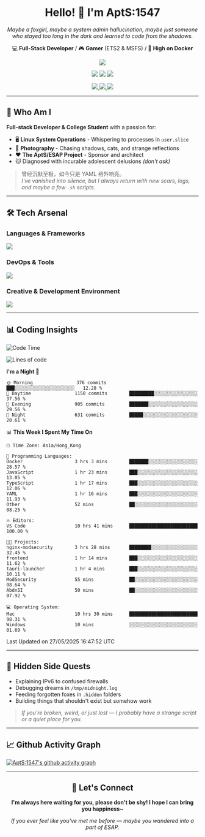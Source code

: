 <div align="center">
  <h1>Hello! 👋 I'm AptS:1547</h1>
  <p><em>Maybe a foxgirl, maybe a system admin hallucination, maybe just someone who stayed too long in the dark and learned to code from the shadows.</em></p>
  
  <p>
    💻 <strong>Full-Stack Developer</strong> / 🎮 <strong>Gamer</strong> (ETS2 & MSFS) / 🐋 <strong>High on Docker</strong>
  </p>
</div>

<div align="center">
  <p>
    <a href="https://github.com/AptS-1547">
      <img src="https://github-readme-stats.vercel.app/api?username=AptS-1547&show_icons=true&theme=transparent" />
    </a>
  </p>

  <p>
    <img src="https://komarev.com/ghpvc/?username=AptS-1547&color=blue&style=flat-square" />
    <img src="https://img.shields.io/github/followers/AptS-1547?style=flat-square" />
    <img src="https://img.shields.io/github/stars/AptS-1547?style=flat-square" />
  </p>

  <p>
    <a href="https://www.esaps.net/">
      <img src="https://img.shields.io/badge/website-4493f8?style=for-the-badge&logo=About.me&logoColor=white" />
    </a>
    <a href="https://wwwesaps.net/feed/">
      <img src="https://img.shields.io/badge/RSS-4493f8?style=for-the-badge&logo=rss&logoColor=white" />
    </a>
    <a href="mailto:apts-1547@esaps.net">
      <img src="https://img.shields.io/badge/Email-4493f8?style=for-the-badge&logo=gmail&logoColor=white" />
    </a>
  </p>
</div>

---

## 🦊 Who Am I

**Full-stack Developer & College Student** with a passion for:
- 🖥️ **Linux System Operations** - Whispering to processes in `user.slice`
- 📸 **Photography** - Chasing shadows, cats, and strange reflections  
- ❤️ **The AptS/ESAP Project** - Sponsor and architect
- 🐱 Diagnosed with incurable adolescent delusions *(don't ask)*

> 曾经沉默至极，如今只是 YAML 格外响亮。  
> *I've vanished into silence, but I always return with new scars, logs, and maybe a few `.sh` scripts.*

---

## 🛠️ Tech Arsenal

### **Languages & Frameworks**
<a href="https://skillicons.dev">
  <img src="https://skillicons.dev/icons?i=py,javascript,typescript,vue,nodejs,php,html,css,java,kotlin,go,cpp,rust,bash,tailwind" />
</a>

### **DevOps & Tools**
<a href="https://skillicons.dev">
  <img src="https://skillicons.dev/icons?i=docker,git,github,githubactions,jenkins,nginx,cloudflare,workers,grafana,prometheus,postgres,mysql,mongodb,redis" />
</a>

### **Creative & Development Environment**
<a href="https://skillicons.dev">
  <img src="https://skillicons.dev/icons?i=vscode,visualstudio,idea,androidstudio,blender,ps,pr,ae,au" />
</a>

---

## 📊 Coding Insights

<!--START_SECTION:waka-->
![Code Time](http://img.shields.io/badge/Code%20Time-521%20hrs%204%20mins-blue)

![Lines of code](https://img.shields.io/badge/From%20Hello%20World%20I%27ve%20Written-637.8%20thousand%20lines%20of%20code-blue)

**I'm a Night 🦉** 

```text
🌞 Morning                376 commits         ███░░░░░░░░░░░░░░░░░░░░░░   12.28 % 
🌆 Daytime                1150 commits        █████████░░░░░░░░░░░░░░░░   37.56 % 
🌃 Evening                905 commits         ███████░░░░░░░░░░░░░░░░░░   29.56 % 
🌙 Night                  631 commits         █████░░░░░░░░░░░░░░░░░░░░   20.61 % 
```


📊 **This Week I Spent My Time On** 

```text
🕑︎ Time Zone: Asia/Hong_Kong

💬 Programming Languages: 
Docker                   3 hrs 3 mins        ███████░░░░░░░░░░░░░░░░░░   28.57 % 
JavaScript               1 hr 23 mins        ███░░░░░░░░░░░░░░░░░░░░░░   13.05 % 
TypeScript               1 hr 17 mins        ███░░░░░░░░░░░░░░░░░░░░░░   12.06 % 
YAML                     1 hr 16 mins        ███░░░░░░░░░░░░░░░░░░░░░░   11.93 % 
Other                    52 mins             ██░░░░░░░░░░░░░░░░░░░░░░░   08.25 % 

🔥 Editors: 
VS Code                  10 hrs 41 mins      █████████████████████████   100.00 % 

🐱‍💻 Projects: 
nginx-modsecurity        3 hrs 28 mins       ████████░░░░░░░░░░░░░░░░░   32.45 % 
frontend                 1 hr 14 mins        ███░░░░░░░░░░░░░░░░░░░░░░   11.62 % 
tauri-launcher           1 hr 4 mins         ███░░░░░░░░░░░░░░░░░░░░░░   10.11 % 
ModSecurity              55 mins             ██░░░░░░░░░░░░░░░░░░░░░░░   08.64 % 
AbdnSI                   50 mins             ██░░░░░░░░░░░░░░░░░░░░░░░   07.92 % 

💻 Operating System: 
Mac                      10 hrs 30 mins      █████████████████████████   98.31 % 
Windows                  10 mins             ░░░░░░░░░░░░░░░░░░░░░░░░░   01.69 % 
```


 Last Updated on 27/05/2025 16:47:52 UTC
<!--END_SECTION:waka-->

---

## 🌙 Hidden Side Quests

- Explaining IPv6 to confused firewalls
- Debugging dreams in `/tmp/midnight.log`  
- Feeding forgotten foxes in `.hidden` folders
- Building things that shouldn't exist but somehow work

> *If you're broken, weird, or just lost — I probably have a strange script or a quiet place for you.*

---

## 📈 Github Activity Graph

[![AptS:1547's github activity graph](https://github-readme-activity-graph.vercel.app/graph?username=AptS-1547&theme=react-dark)](https://github.com/AptS-1547)

---

<div align="center">
  <h2>🤝 Let's Connect</h2>
  <p><strong>I'm always here waiting for you, please don't be shy! I hope I can bring you happiness~</strong></p>
  
  <em>If you ever feel like you've met me before — maybe you wandered into a part of ESAP.</em>
</div>
